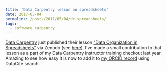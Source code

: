 ```yaml
---
title: 'Data Carpentry lesson on spreadsheets'
date: 2017-05-04
permalink: /posts/2017/05/04/dc-spreadsheets/
tags:
  - software carpentry
---
```


[Data Carpentry](http://www.datacarpentry.org/) just published their lesson
["Data Organization in Spreadsheets"](http://www.datacarpentry.org/spreadsheet-ecology-lesson/)
via Zenodo (see [here](http://doi.org/10.5281/zenodo.570047)). I've made a small
contribution to that lesson as a part of my Data Carpentry instructor training
checkout last year. Amazing to see how easy it is now to add it to
[my ORCID record](http://orcid.org/0000-0001-5299-3292) using DataCite search.
